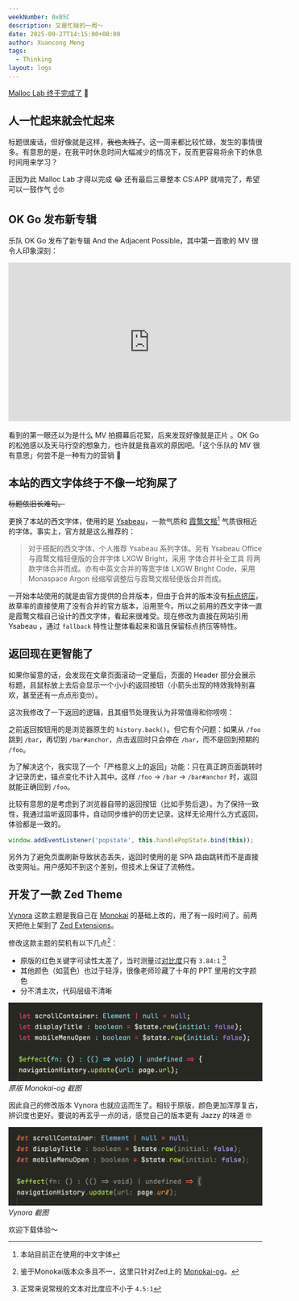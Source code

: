 ```yaml
---
weekNumber: 0xB5C
description: 又是忙碌的一周～
date: 2025-09-27T14:15:00+08:00
author: Xuancong Meng
tags:
  - Thinking
layout: logs
---
```


[Malloc Lab 终于完成了](/logs/0xB5A) 🎉

## 人一忙起来就会忙起来

标题很废话，但好像就是这样，~~我也太贱了~~。这一周来都比较忙碌，发生的事情很多。有意思的是，在我平时休息时间大幅减少的情况下，反而更容易将余下的休息时间用来学习？

正因为此 Malloc Lab 才得以完成 😂 还有最后三章整本 CS:APP 就啃完了，希望可以一鼓作气 ☝️🤓

## OK Go 发布新专辑

乐队 OK Go 发布了新专辑 And the Adjacent Possible，其中第一首歌的 MV 很令人印象深刻：

<iframe width="560" height="315" src="https://www.youtube.com/embed/fwzbIUffcR4?si=eVskIeIPkwuTYZQu" title="YouTube video player" frameborder="0" allow="accelerometer; autoplay; clipboard-write; encrypted-media; gyroscope; picture-in-picture; web-share" referrerpolicy="strict-origin-when-cross-origin" allowfullscreen></iframe>

看到的第一眼还以为是什么 MV 拍摄幕后花絮，后来发现好像就是正片 。OK Go 的松弛感以及天马行空的想象力，也许就是我喜欢的原因吧。「这个乐队的 MV 很有意思」何尝不是一种有力的营销 👀

## 本站的西文字体终于不像一坨狗屎了

~~标题依旧长难句。~~

更换了本站的西文字体，使用的是 [Ysabeau](https://fonts.google.com/specimen/Ysabeau)，一款气质和 [霞鹜文楷](https://github.com/lxgw/LxgwWenKai)[^1] 气质很相近的字体。事实上，官方就是这么推荐的：

> 对于搭配的西文字体，个人推荐 Ysabeau 系列字体。另有 Ysabeau Office 与霞鹜文楷轻便版的合并字体 LXGW Bright，采用 字体合并补全工具 将两款字体合并而成。亦有中英文合并的等宽字体 LXGW Bright Code，采用 Monaspace Argon 经缩窄调整后与霞鹜文楷轻便版合并而成。

一开始本站使用的就是由官方提供的合并版本，但由于合并的版本没有[标点挤压](https://github.com/w3c/clreq/issues/221#issuecomment-508055215)，故草率的直接使用了没有合并的官方版本，沿用至今。所以之前用的西文字体一直是霞鹜文楷自己设计的西文字体，看起来很难受。现在修改为直接在网站引用 Ysabeau ，通过 `fallback` 特性让整体看起来和谐且保留标点挤压等特性。

## 返回现在更智能了

如果你留意的话，会发现在文章页面滚动一定量后，页面的 Header 部分会展示标题，且鼠标放上去后会显示一个小小的返回按钮（小箭头出现的特效我特别喜欢，甚至还有一点点形变🤓）。

这次我修改了一下返回的逻辑，且其细节处理我认为非常值得和你唠唠：

之前返回按钮用的是浏览器原生的 `history.back()`。但它有个问题：如果从 `/foo` 跳到 `/bar`，再切到 `/bar#anchor`，点击返回时只会停在 `/bar`，而不是回到预期的 `/foo`。

为了解决这个，我实现了一个「严格意义上的返回」功能：只在真正跨页面跳转时才记录历史，锚点变化不计入其中。这样 `/foo` → `/bar` → `/bar#anchor` 时，返回就能正确回到 `/foo`。

比较有意思的是考虑到了浏览器自带的返回按钮（比如手势后退）。为了保持一致性，我通过监听返回事件，自动同步维护的历史记录。这样无论用什么方式返回，体验都是一致的。

```javascript
window.addEventListener('popstate', this.handlePopState.bind(this));
```

另外为了避免页面刷新导致状态丢失，返回时使用的是 SPA 路由跳转而不是直接改变网址。用户感知不到这个差别，但技术上保证了流畅性。

## 开发了一款 Zed Theme

[Vynora](https://github.com/QuarkPixel/Vynora) 这款主题是我自己在 [Monokai](https://monokai.pro/) 的基础上改的，用了有一段时间了。前两天把他上架到了 [Zed Extensions](https://zed.dev/extensions/vynora)。

修改这款主题的契机有以下几点[^2]：

- 原版的红色关键字可读性太差了，当时测量过[对比度](https://zh.wikipedia.org/wiki/%E7%BD%91%E9%A1%B5%E9%A2%9C%E8%89%B2#%E9%A2%9C%E8%89%B2%E5%AF%B9%E6%AF%94%E5%BA%A6)只有 `3.84:1` [^3]
- 其他颜色（如蓝色）也过于轻浮，很像老师珍藏了十年的 PPT 里用的文字颜色
- 分不清主次，代码层级不清晰

![原版截图](/img/logs/0xb5c-0.png)
_原版 Monokai-og 截图_

因此自己的修改版本 Vynora 也就应运而生了。相较于原版，颜色更加浑厚复古，辨识度也更好。要说的再玄乎一点的话，感觉自己的版本更有 Jazzy 的味道 🤓

![Vynora 截图](/img/logs/0xb5c-1.png)
_Vynora 截图_

欢迎下载体验～

[^1]: 本站目前正在使用的中文字体

[^2]: 鉴于Monokai版本众多且不一，这里只针对Zed上的 [Monokai-og](https://zed-themes.com/themes/monokai-og?name=Monokai-og)。

[^3]: 正常来说常规的文本对比度应不小于 `4.5:1`

